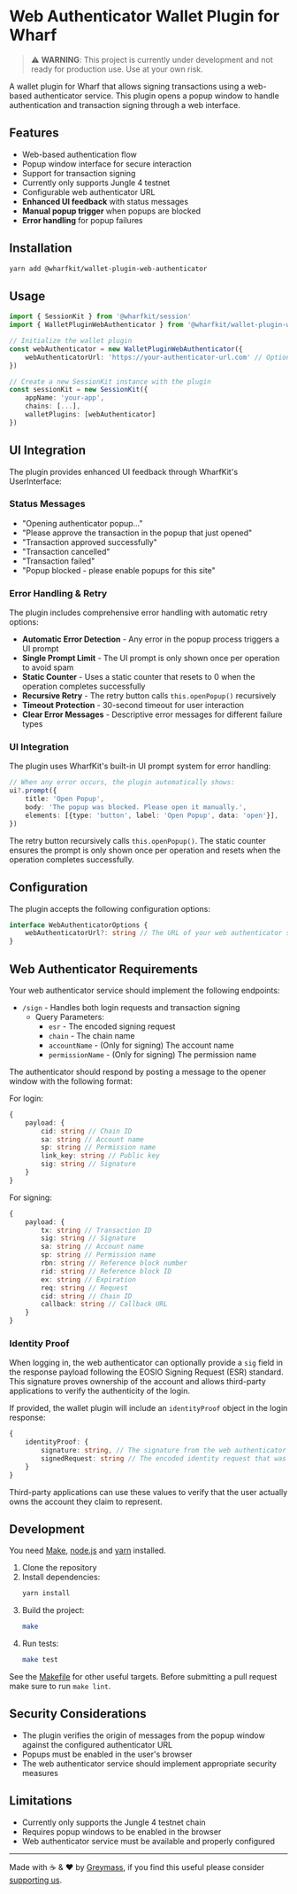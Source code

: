 # Web Authenticator Wallet Plugin for Wharf

> ⚠️ **WARNING**: This project is currently under development and not ready for production use. Use at your own risk.

A wallet plugin for Wharf that allows signing transactions using a web-based authenticator service. This plugin opens a popup window to handle authentication and transaction signing through a web interface.

## Features

-   Web-based authentication flow
-   Popup window interface for secure interaction
-   Support for transaction signing
-   Currently only supports Jungle 4 testnet
-   Configurable web authenticator URL
-   **Enhanced UI feedback** with status messages
-   **Manual popup trigger** when popups are blocked
-   **Error handling** for popup failures

## Installation

```bash
yarn add @wharfkit/wallet-plugin-web-authenticator
```

## Usage

```typescript
import { SessionKit } from '@wharfkit/session'
import { WalletPluginWebAuthenticator } from '@wharfkit/wallet-plugin-web-authenticator'

// Initialize the wallet plugin
const webAuthenticator = new WalletPluginWebAuthenticator({
    webAuthenticatorUrl: 'https://your-authenticator-url.com' // Optional, defaults to http://localhost:5174
})

// Create a new SessionKit instance with the plugin
const sessionKit = new SessionKit({
    appName: 'your-app',
    chains: [...],
    walletPlugins: [webAuthenticator]
})
```

## UI Integration

The plugin provides enhanced UI feedback through WharfKit's UserInterface:

### Status Messages

-   "Opening authenticator popup..."
-   "Please approve the transaction in the popup that just opened"
-   "Transaction approved successfully"
-   "Transaction cancelled"
-   "Transaction failed"
-   "Popup blocked - please enable popups for this site"

### Error Handling & Retry

The plugin includes comprehensive error handling with automatic retry options:

-   **Automatic Error Detection** - Any error in the popup process triggers a UI prompt
-   **Single Prompt Limit** - The UI prompt is only shown once per operation to avoid spam
-   **Static Counter** - Uses a static counter that resets to 0 when the operation completes successfully
-   **Recursive Retry** - The retry button calls `this.openPopup()` recursively
-   **Timeout Protection** - 30-second timeout for user interaction
-   **Clear Error Messages** - Descriptive error messages for different failure types

### UI Integration

The plugin uses WharfKit's built-in UI prompt system for error handling:

```typescript
// When any error occurs, the plugin automatically shows:
ui?.prompt({
    title: 'Open Popup',
    body: 'The popup was blocked. Please open it manually.',
    elements: [{type: 'button', label: 'Open Popup', data: 'open'}],
})
```

The retry button recursively calls `this.openPopup()`. The static counter ensures the prompt is only shown once per operation and resets when the operation completes successfully.

## Configuration

The plugin accepts the following configuration options:

```typescript
interface WebAuthenticatorOptions {
    webAuthenticatorUrl?: string // The URL of your web authenticator service
}
```

## Web Authenticator Requirements

Your web authenticator service should implement the following endpoints:

-   `/sign` - Handles both login requests and transaction signing
    -   Query Parameters:
        -   `esr` - The encoded signing request
        -   `chain` - The chain name
        -   `accountName` - (Only for signing) The account name
        -   `permissionName` - (Only for signing) The permission name

The authenticator should respond by posting a message to the opener window with the following format:

For login:

```typescript
{
    payload: {
        cid: string // Chain ID
        sa: string // Account name
        sp: string // Permission name
        link_key: string // Public key
        sig: string // Signature
    }
}
```

For signing:

```typescript
{
    payload: {
        tx: string // Transaction ID
        sig: string // Signature
        sa: string // Account name
        sp: string // Permission name
        rbn: string // Reference block number
        rid: string // Reference block ID
        ex: string // Expiration
        req: string // Request
        cid: string // Chain ID
        callback: string // Callback URL
    }
}
```

### Identity Proof

When logging in, the web authenticator can optionally provide a `sig` field in the response payload following the EOSIO Signing Request (ESR) standard. This signature proves ownership of the account and allows third-party applications to verify the authenticity of the login.

If provided, the wallet plugin will include an `identityProof` object in the login response:

```typescript
{
    identityProof: {
        signature: string, // The signature from the web authenticator
        signedRequest: string // The encoded identity request that was signed
    }
}
```

Third-party applications can use these values to verify that the user actually owns the account they claim to represent.

## Development

You need [Make](https://www.gnu.org/software/make/), [node.js](https://nodejs.org/en/) and [yarn](https://classic.yarnpkg.com/en/docs/install) installed.

1. Clone the repository
2. Install dependencies:
    ```bash
    yarn install
    ```
3. Build the project:
    ```bash
    make
    ```
4. Run tests:
    ```bash
    make test
    ```

See the [Makefile](./Makefile) for other useful targets. Before submitting a pull request make sure to run `make lint`.

## Security Considerations

-   The plugin verifies the origin of messages from the popup window against the configured authenticator URL
-   Popups must be enabled in the user's browser
-   The web authenticator service should implement appropriate security measures

## Limitations

-   Currently only supports the Jungle 4 testnet chain
-   Requires popup windows to be enabled in the browser
-   Web authenticator service must be available and properly configured

---

Made with ☕️ & ❤️ by [Greymass](https://greymass.com), if you find this useful please consider [supporting us](https://greymass.com/support-us).
